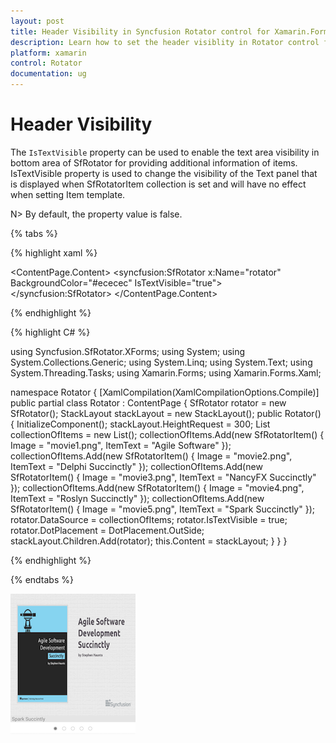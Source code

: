```yaml
---
layout: post
title: Header Visibility in Syncfusion Rotator control for Xamarin.Forms 
description: Learn how to set the header visiblity in Rotator control for Xamarin.Forms
platform: xamarin 
control: Rotator
documentation: ug
---
```


# Header Visibility

The `IsTextVisible` property can be used to enable the text area visibility in bottom area of SfRotator for providing additional information of items. IsTextVisible property is used to change the visibility of the Text panel that is displayed when SfRotatorItem collection is set and will have no effect when setting Item template.

N> By default, the property value is false.

{% tabs %}

{% highlight xaml %}

<ContentPage xmlns="http://xamarin.com/schemas/2014/forms"
             xmlns:x="http://schemas.microsoft.com/winfx/2009/xaml"
             xmlns:local="clr-namespace:Rotator"
             xmlns:syncfusion="clr-namespace:Syncfusion.SfRotator.XForms;assembly=Syncfusion.SfRotator.XForms"
             x:Class="Rotator.Rotator">
    <ContentPage.Content>
        <syncfusion:SfRotator x:Name="rotator" 
                              BackgroundColor="#ececec"
                              IsTextVisible="true">
        </syncfusion:SfRotator>
    </ContentPage.Content>
</ContentPage>

{% endhighlight %}

{% highlight C# %}

using Syncfusion.SfRotator.XForms;
using System;
using System.Collections.Generic;
using System.Linq;
using System.Text;
using System.Threading.Tasks;
using Xamarin.Forms;
using Xamarin.Forms.Xaml;

namespace Rotator
{
    [XamlCompilation(XamlCompilationOptions.Compile)]
    public partial class Rotator : ContentPage
    {
        SfRotator rotator = new SfRotator();
        StackLayout stackLayout = new StackLayout();
        public Rotator()
        {
            InitializeComponent();
            stackLayout.HeightRequest = 300;
            List<SfRotatorItem> collectionOfItems = new List<SfRotatorItem>();
            collectionOfItems.Add(new SfRotatorItem() { Image = "movie1.png", ItemText = "Agile Software" });
            collectionOfItems.Add(new SfRotatorItem() { Image = "movie2.png", ItemText = "Delphi Succinctly" });
            collectionOfItems.Add(new SfRotatorItem() { Image = "movie3.png", ItemText = "NancyFX Succinctly" });
            collectionOfItems.Add(new SfRotatorItem() { Image = "movie4.png", ItemText = "Roslyn Succinctly" });
            collectionOfItems.Add(new SfRotatorItem() { Image = "movie5.png", ItemText = "Spark Succinctly" });
            rotator.DataSource = collectionOfItems;
            rotator.IsTextVisible = true;
            rotator.DotPlacement = DotPlacement.OutSide;
            stackLayout.Children.Add(rotator);
            this.Content = stackLayout;
            }
        }
    }

{% endhighlight %}

{% endtabs %}

![IsTextVisible](images/IsTextVisible.png)